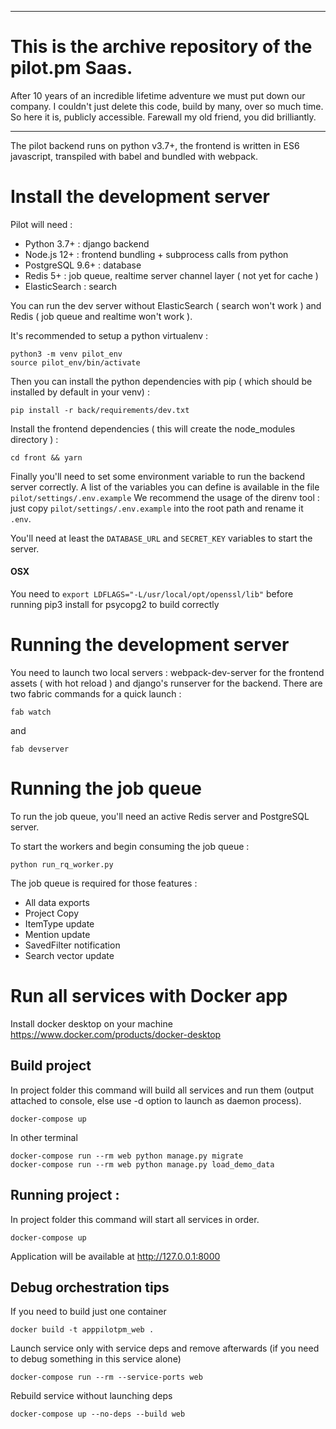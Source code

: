 *******************
# This is the archive repository of the pilot.pm Saas.
After 10 years of an incredible lifetime adventure we must put down our company.
I couldn't just delete this code, build by many, over so much time.
So here it is, publicly accessible.
Farewall my old friend, you did brilliantly.
*******************


The pilot backend runs on python v3.7+, the frontend is written in ES6 javascript, transpiled with babel and bundled with webpack.

# Install the development server

Pilot will need :
 - Python 3.7+ : django backend
 - Node.js 12+ : frontend bundling + subprocess calls from python
 - PostgreSQL 9.6+ : database
 - Redis 5+ : job queue, realtime server channel layer ( not yet for cache )
 - ElasticSearch : search
 
You can run the dev server without ElasticSearch ( search won't work ) and Redis ( job queue and realtime won't work ).

It's recommended to setup a python virtualenv :

```
python3 -m venv pilot_env
source pilot_env/bin/activate
```

Then you can install the python dependencies with pip ( which should be installed by default in your venv) :

```
pip install -r back/requirements/dev.txt
```

Install the frontend dependencies ( this will create the node_modules directory ) :

```
cd front && yarn
```

Finally you'll need to set some environment variable to run the backend server correctly.
A list of the variables you can define is available in the file `pilot/settings/.env.example`
We recommend the usage of the direnv tool : just copy `pilot/settings/.env.example` into the root path and rename it `.env`.

You'll need at least the `DATABASE_URL` and `SECRET_KEY` variables to start the server.

#### OSX

You need to `export LDFLAGS="-L/usr/local/opt/openssl/lib"` before running pip3 install for psycopg2 to build correctly


# Running the development server

You need to launch two local servers : webpack-dev-server for the frontend assets ( with hot reload ) and django's runserver for the backend.
There are two fabric commands for a quick launch :

```
fab watch
```
and
```
fab devserver
```

# Running the job queue

To run the job queue, you'll need an active Redis server and PostgreSQL server.

To start the workers and begin consuming the job queue :

```
python run_rq_worker.py
```

The job queue is required for those features :
 
 - All data exports
 - Project Copy
 - ItemType update
 - Mention update
 - SavedFilter notification
 - Search vector update

# Run all services with Docker app

Install docker desktop on your machine
https://www.docker.com/products/docker-desktop

## Build project
In project folder this command will build all services and run them (output attached to console, else use -d option to launch as daemon process). 
```
docker-compose up
```
In other terminal
```
docker-compose run --rm web python manage.py migrate
docker-compose run --rm web python manage.py load_demo_data
```


## Running project : 

In project folder this command will start all services in order.
```
docker-compose up
```
Application will be available at http://127.0.0.1:8000

## Debug orchestration tips

If you need to build just one container
```
docker build -t apppilotpm_web .
```

Launch service only with service deps and remove afterwards (if you need to debug something in this service alone)
```
docker-compose run --rm --service-ports web
```

Rebuild service without launching deps
```
docker-compose up --no-deps --build web
```
